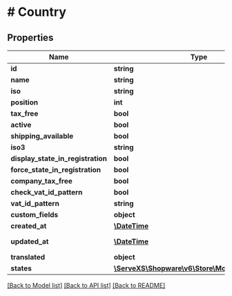 # # Country

## Properties

Name | Type | Description | Notes
------------ | ------------- | ------------- | -------------
**id** | **string** |  | [optional]
**name** | **string** |  |
**iso** | **string** |  | [optional]
**position** | **int** |  | [optional]
**tax_free** | **bool** |  | [optional]
**active** | **bool** |  | [optional]
**shipping_available** | **bool** |  | [optional]
**iso3** | **string** |  | [optional]
**display_state_in_registration** | **bool** |  | [optional]
**force_state_in_registration** | **bool** |  | [optional]
**company_tax_free** | **bool** |  | [optional]
**check_vat_id_pattern** | **bool** |  | [optional]
**vat_id_pattern** | **string** |  | [optional]
**custom_fields** | **object** |  | [optional]
**created_at** | [**\DateTime**](\DateTime.md) |  | [readonly]
**updated_at** | [**\DateTime**](\DateTime.md) |  | [optional] [readonly]
**translated** | **object** |  | [optional]
**states** | [**\ServeXS\Shopware\v6\Store\Model\CountryState**](CountryState.md) |  | [optional]

[[Back to Model list]](../../README.md#models) [[Back to API list]](../../README.md#endpoints) [[Back to README]](../../README.md)
